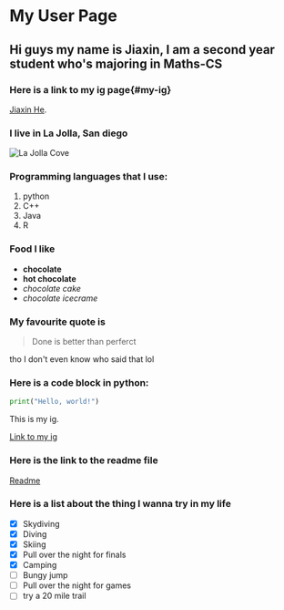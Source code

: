 # My User Page
## Hi guys my name is Jiaxin, I am a second year student who's majoring in Maths-CS

### Here is a link to my ig page{#my-ig}
[Jiaxin He](https://www.instagram.com/jiaxinheeee/).

### I live in La Jolla, San diego
![La Jolla Cove](https://cdn.pixabay.com/photo/2016/09/08/21/09/la-jolla-1651426_1280.jpg)

### Programming languages that I use:
1. python
2. C++
3. Java
4. R

### Food I like
- **chocolate**
- **hot chocolate**
- *chocolate cake*
- *chocolate icecrame*

### My favourite quote is 
> Done is better than perferct

tho I don't even know who said that lol

### Here is a code block in python:
```python
print("Hello, world!")
```
This is my ig.

[Link to my ig](#my-ig)

### Here is the link to the readme file
[Readme](./README.md)

### Here is a list about the thing I wanna try in my life
- [x] Skydiving
- [x] Diving 
- [x] Skiing
- [x] Pull over the night for finals
- [x] Camping
- [ ] Bungy jump
- [ ] Pull over the night for games
- [ ] try a 20 mile trail
